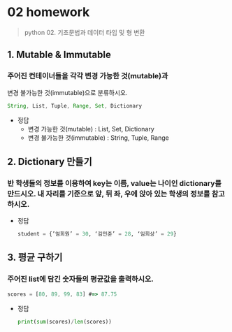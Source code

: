# 02 homework

> python 02. 기초문법과 데이터 타입 및 형 변환
> 

## 1. Mutable & Immutable

### 주어진 컨테이너들을 각각 변경 가능한 것(mutable)과
변경 불가능한 것(immutable)으로 분류하시오.

```jsx
String, List, Tuple, Range, Set, Dictionary
```

- 정답
    - 변경 가능한 것(mutable) : List, Set, Dictionary
    - 변경 불가능한 것(immutable) : String, Tuple, Range

## 2. Dictionary 만들기

### 반 학생들의 정보를 이용하여 key는 이름, value는 나이인 dictionary를 만드시오. 내 자리를 기준으로 앞, 뒤 좌, 우에 앉아 있는 학생의 정보를 참고하시오.

- 정답
    
    ```python
    student = {’엄희원’ = 30, ‘김민준’ = 28, ‘임희상’ = 29}
    ```
    

## 3. 평균 구하기

### 주어진 list에 담긴 숫자들의 평균값을 출력하시오.

```jsx
scores = [80, 89, 99, 83] #=> 87.75
```

- 정답
    
    ```python
    print(sum(scores)/len(scores))
    ```